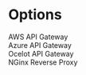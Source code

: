 # Options

AWS API Gateway <br>
Azure API Gateway <br>
Ocelot API Gateway <br>
NGinx Reverse Proxy <br>
